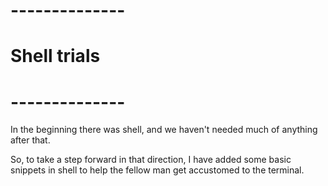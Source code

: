 # --------------
#  Shell trials
# --------------

In the beginning there was shell, and we haven't needed much of anything after that.

So, to take a step forward in that direction, I have added some basic snippets in shell to help the fellow man get accustomed to the terminal.
